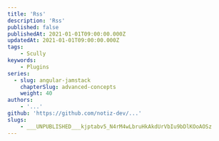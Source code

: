 ```yaml
---
title: 'Rss'
description: 'Rss'
published: false
publishedAt: 2021-01-01T09:00:00.000Z
updatedAt: 2021-01-01T09:00:00.000Z
tags:
    - Scully
keywords:
    - Plugins
series:
  - slug: angular-jamstack
    chapterSlug: advanced-concepts
    weight: 40
authors:
    - '...'
github: 'https://github.com/notiz-dev/...'
slugs:
    - ___UNPUBLISHED___kjptabv5_N4rM4wLbruHkAkdUrVbIu9bDlKOoAOSz
---
```

